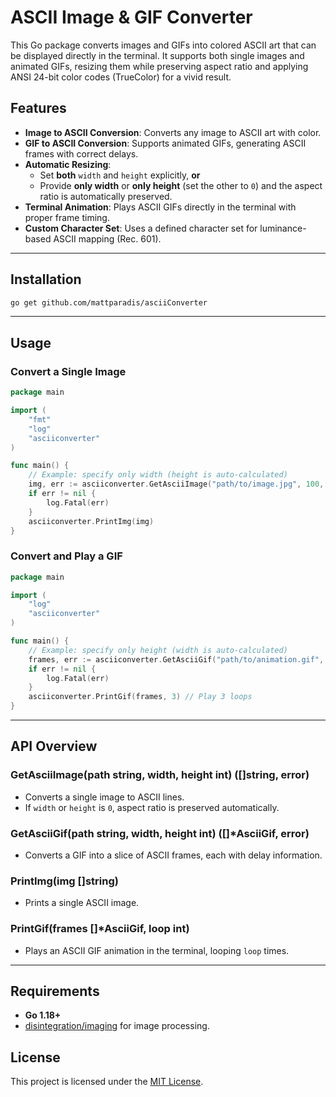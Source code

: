 # ASCII Image & GIF Converter

This Go package converts images and GIFs into colored ASCII art that can be displayed directly in the terminal. It supports both single images and animated GIFs, resizing them while preserving aspect ratio and applying ANSI 24-bit  color codes (TrueColor) for a vivid result.

## Features

- **Image to ASCII Conversion**: Converts any image to ASCII art with color.
- **GIF to ASCII Conversion**: Supports animated GIFs, generating ASCII frames with correct delays.
- **Automatic Resizing**:  
  - Set **both** `width` and `height` explicitly, **or**  
  - Provide **only width** or **only height** (set the other to `0`) and the aspect ratio is automatically preserved.
- **Terminal Animation**: Plays ASCII GIFs directly in the terminal with proper frame timing.
- **Custom Character Set**: Uses a defined character set for luminance-based ASCII mapping (Rec. 601).

---

## Installation

```bash
go get github.com/mattparadis/asciiConverter
```

---

## Usage

### Convert a Single Image

```go
package main

import (
    "fmt"
    "log"
    "asciiconverter"
)

func main() {
    // Example: specify only width (height is auto-calculated)
    img, err := asciiconverter.GetAsciiImage("path/to/image.jpg", 100, 0)
    if err != nil {
        log.Fatal(err)
    }
    asciiconverter.PrintImg(img)
}
```

### Convert and Play a GIF

```go
package main

import (
    "log"
    "asciiconverter"
)

func main() {
    // Example: specify only height (width is auto-calculated)
    frames, err := asciiconverter.GetAsciiGif("path/to/animation.gif", 0, 40)
    if err != nil {
        log.Fatal(err)
    }
    asciiconverter.PrintGif(frames, 3) // Play 3 loops
}
```

---

## API Overview

### **GetAsciiImage(path string, width, height int) ([]string, error)**
- Converts a single image to ASCII lines.
- If `width` or `height` is `0`, aspect ratio is preserved automatically.

### **GetAsciiGif(path string, width, height int) ([]\*AsciiGif, error)**
- Converts a GIF into a slice of ASCII frames, each with delay information.

### **PrintImg(img []string)**
- Prints a single ASCII image.

### **PrintGif(frames []\*AsciiGif, loop int)**
- Plays an ASCII GIF animation in the terminal, looping `loop` times.

---

## Requirements

- **Go 1.18+**
- [disintegration/imaging](https://github.com/disintegration/imaging) for image processing.

## License

This project is licensed under the [MIT License](LICENSE).
